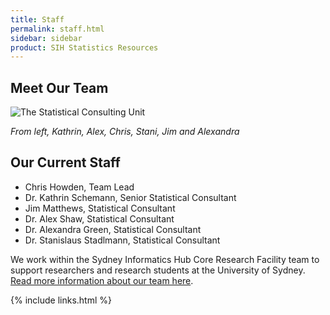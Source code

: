 ```yaml
---
title: Staff
permalink: staff.html
sidebar: sidebar
product: SIH Statistics Resources
---
```


## Meet Our Team

![The Statistical Consulting Unit](assets/stats_team_2023_1.png)

*From left, Kathrin, Alex, Chris, Stani, Jim and Alexandra*

## Our Current Staff

* Chris Howden, Team Lead
* Dr. Kathrin Schemann, Senior Statistical Consultant
* Jim Matthews, Statistical Consultant
* Dr. Alex Shaw, Statistical Consultant
* Dr. Alexandra Green, Statistical Consultant
* Dr. Stanislaus Stadlmann, Statistical Consultant


We work within the Sydney Informatics Hub Core Research Facility team to support researchers and research students at the University of Sydney. [Read more information about our team here](https://www.sydney.edu.au/research/facilities/sydney-informatics-hub/our-staff.html#statistics).

{% include links.html %}
